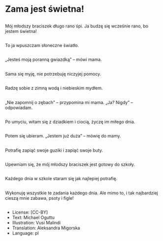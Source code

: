 # Zama jest świetna!

##
Mój młodszy braciszek długo rano śpi. Ja budzę się wcześnie rano, bo jestem świetna!

##
To ja wpuszczam słoneczne światło.

##
„Jesteś moją poranną gwiazdką” – mówi mama.

##
Sama się myję, nie potrzebuję niczyjej pomocy.

##
Radzę sobie z zimną wodą i niebieskim mydłem.

##
„Nie zapomnij o zębach” – przypomina mi mama. „Ja? Nigdy” – odpowiadam.

##
Po umyciu, witam się z dziadkiem i ciocią, życzę im miłego dnia.

##
Potem się ubieram. „Jestem już duża” – mówię do mamy.

##
Potrafię zapiąć swoje guziki i zapiąć swoje buty.

##
Upewniam się, że mój młodszy braciszek jest gotowy do szkoły.

##
Każdego dnia w szkole staram się jak najlepiej potrafię.

##
Wykonuję wszystkie te zadania każdego dnia. Ale mimo to, i tak najbardziej cieszą mnie zabawa, psoty i figle!

##
* License: [CC-BY]
* Text: Michael Oguttu
* Illustration: Vusi Malindi
* Translation: Aleksandra Migorska
* Language: pl
